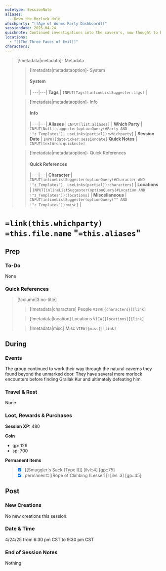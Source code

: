 ```yaml
---
notetype: SessionNote
aliases:
  - Down the Morlock Hole
whichparty: "[[Age of Worms Party Dashboard]]"
sessiondate: 2025-04-24
quicknote: Continued investigations into the cavern's, now thought to be a morlock lair, beyond the unmarked door.
locations:
  - "[[The Three Faces of Evil]]"
characters:
---
```


> [!metadata|metadata]- Metadata 
>> [!metadata|metadataoption]- System
>> #### System
>>  |
>> ---|---|
> **Tags** | `INPUT[Tags][inlineListSuggester:tags]` |
>
>> [!metadata|metadataoption]- Info
>> #### Info
>>  |
>> ---|---|
>> **Aliases** | `INPUT[list:aliases]` |
>> **Which Party** | `INPUT[Null][suggester(optionQuery(#Party AND !"z_Templates"), useLinks(partial)):whichparty]` |
>> **Session Date** | `INPUT[datePicker:sessiondate]`
>> **Quick Notes** |  `INPUT[textArea:quicknote]`
>
>> [!metadata|metadataoption]- Quick References
>> #### Quick References
>>  |
>> ---|---|
>> **Character** | `INPUT[inlineListSuggester(optionQuery(#Character AND !"z_Templates"), useLinks(partial)):characters]` |
>> **Locations** | `INPUT[inlineListSuggester(optionQuery(#Location AND !"z_Templates")):locations]` |
>> **Miscellaneous** | `INPUT[inlineListSuggester(optionQuery("" AND !"z_Templates")):misc]` |

#  `=link(this.whichparty)` `=this.file.name` "`=this.aliases`"
## Prep
### To-Do
None

### Quick References
> [!column|3 no-title]
>> [!metadata|characters] People
>> `VIEW[{characters}][link]`
>
>> [!metadata|location] Locations
>> `VIEW[{locations}][link]`
>
>> [!metadata|misc] Misc
>> `VIEW[{misc}][link]`

## During
### Events
The group continued to work their way through the natural caverns they found beyond the unmarked door.  They have several more morlock encounters before finding Grallak Kur and ultimately defeating him.

### Travel & Rest
None

### Loot, Rewards & Purchases
**Session XP:** 480

**Coin**
- gp: 129
- sp: 700

**Permanent Items**
> - [x] [[Smuggler's Sack (Type I)]] [ilvl::4] [gp::75]
> - [x] permanent::[[Rope of Climbing (Lesser)]] [ilvl::3] [gp::45]

## Post
### New Creations
No new creations this session.  

### Date & Time
4/24/25 from 6:30 pm CST to 9:30 pm CST

### End of Session Notes
Nothing